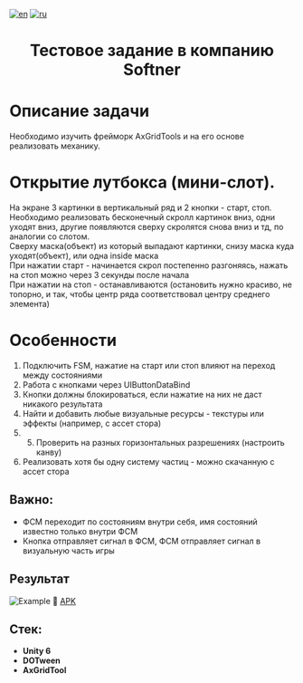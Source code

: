 [![en](https://img.shields.io/badge/lang-en-red.svg)](https://github.com/FrixQn/Test-Task-Softner/blob/main/README.md)
[![ru](https://img.shields.io/badge/lang-ru-yellow.svg)](https://github.com/FrixQn/Test-Task-Softner/blob/main/README.ru-RU.md)

<h1 align="center">Тестовое задание в компанию Softner</h1>

# Описание задачи

Необходимо изучить фрейморк AxGridTools и на его основе реализовать механику.  

# Открытие лутбокса (мини-слот).  
На экране 3 картинки в вертикальный ряд и 2 кнопки - старт, стоп.  
Необходимо реализовать бесконечный скролл картинок вниз, одни уходят вниз, другие появляются сверху скролятся снова вниз и тд, по аналогии со слотом.  
Сверху маска(объект) из который выпадают картинки, снизу маска куда уходят(объект), или одна inside маска  
При нажатии старт - начинается скрол постепенно разгоняясь, нажать на стоп можно через 3 секунды после начала  
При нажатии на стоп - останавливаются (остановить нужно красиво, не топорно, и так, чтобы центр ряда соответствовал центру среднего элемента)  

# Особенности

1.  Подключить FSM, нажатие на старт или стоп влияют на переход между состояниями
2.  Работа с кнопками через UIButtonDataBind
3.  Кнопки должны блокироваться, если нажатие на них не даст никакого результата
4.  Найти и добавить любые визуальные ресурсы - текстуры или эффекты (например, с ассет стора)
5.  5.  Проверить на разных горизонтальных разрешениях (настроить канву)
6.  Реализовать хотя бы одну систему частиц - можно скачанную с ассет стора

## **Важно:**

*   ФСМ переходит по состояниям внутри себя, имя состояний известно только внутри ФСМ
*   Кнопка отправляет сигнал в ФСМ, ФСМ отправляет сигнал в визуальную часть игры

## Результат
![Example](result.gif)
📱 [APK](Result.apk)

## Стек:
* **Unity 6**
* **DOTween**
* **AxGridTool**
